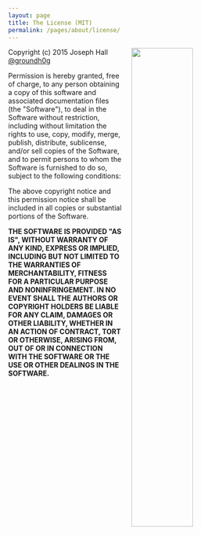 ```yaml
---
layout: page
title: The License (MIT)
permalink: /pages/about/license/
---
```


<img src="/images/joehall.png" style="float: right; margin-left: 20px; width:50%;" />

Copyright (c) 2015 Joseph Hall [@groundh0g](https://github.com/groundh0g)

Permission is hereby granted, free of charge, to any person obtaining a copy of this software and associated documentation files (the "Software"), to deal in the Software without restriction, including without limitation the rights to use, copy, modify, merge, publish, distribute, sublicense, and/or sell copies of the Software, and to permit persons to whom the Software is furnished to do so, subject to the following conditions:

The above copyright notice and this permission notice shall be included in all copies or substantial portions of the Software.

**THE SOFTWARE IS PROVIDED "AS IS", WITHOUT WARRANTY OF ANY KIND, EXPRESS OR IMPLIED, INCLUDING BUT NOT LIMITED TO THE WARRANTIES OF MERCHANTABILITY, FITNESS FOR A PARTICULAR PURPOSE AND NONINFRINGEMENT. IN NO EVENT SHALL THE AUTHORS OR COPYRIGHT HOLDERS BE LIABLE FOR ANY CLAIM, DAMAGES OR OTHER LIABILITY, WHETHER IN AN ACTION OF CONTRACT, TORT OR OTHERWISE, ARISING FROM, OUT OF OR IN CONNECTION WITH THE SOFTWARE OR THE USE OR OTHER DEALINGS IN THE SOFTWARE.**

<div style="clear:both;"> </div>
